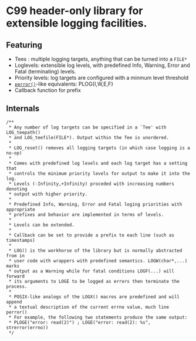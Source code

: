 # C99 header-only library for extensible logging facilities.
## Featuring
* Tees : multiple logging targets, anything that can be turned into a ```FILE*```
* Loglevels: extensible log levels, with predefined Info, Warning, Error and Fatal (terminating) levels.
* Priority levels: log targets are configured with a minmum level threshold
* [```perror()```](https://pubs.opengroup.org/onlinepubs/9699919799/functions/perror.html)-like equivalents: PLOG{I,W,E,F}
* Callback function for prefix

## Internals
```
/**
 * Any number of log targets can be specified in a `Tee' with LOG_teepath()
 * and LOG_teefile(FILE*). Output within the Tee is unordered.
 *
 * LOG_reset() removes all logging targets (in which case logging is a no-op)
 *
 * Comes with predefined log levels and each log target has a setting that
 * controls the minimum priority levels for output to make it into the log.
 * Levels (-Infinity,+Infinity) proceded with increasing numbers denoting
 * output with higher priority.
 *
 * Predefined Info, Warning, Error and Fatal loging priorities with appropriate
 * prefixes and behavior are implemented in terms of levels.
 *
 * Levels can be extended.
 *
 * Callback can be set to provide a prefix to each line (such as timestamps)
 *
 * LOG() is the workhorse of the library but is normally abstracted from in
 * user code with wrappers with predefined semantics. LOGW(char*,...) marks
 * output as a Warning while for fatal conditions LOGF(...) will forward
 * its arguments to LOGE to be logged as errors then terminate the process.
 *
 * POSIX-like analogs of the LOGX() macros are predefined and will append
 * a textual description of the current errno value, much line perror()
 * For example, the following two statements produce the same output:
 * PLOGE("error: read(2)") ; LOGE("error: read(2): %s", strerror(errno))
 */
```
